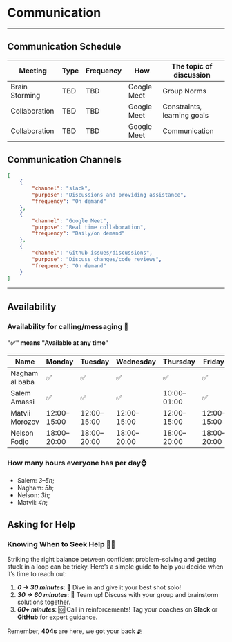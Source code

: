 <!--
    this template is for inspiration, feel free to change it however you like!

    Careful! be sure to protect your privacy when filling out this document
        everything you write here will be public
        so share only what you are comfortable sharing online
        you can share the rest in confidence with you group by another channel
-->

# Communication

______________________________________________________________________

## Communication Schedule

| Meeting          | Type          | Frequency      | How           | The topic of discussion   |
|------------------|---------------|----------------|---------------|---------------------------|
| Brain Storming   | TBD           | TBD            | Google Meet   | Group Norms               |
| Collaboration    | TBD           | TBD            | Google Meet   | Constraints, learning goals|
| Collaboration    | TBD           | TBD            | Google Meet   | Communication             |

## Communication Channels

```json
[
    {
        "channel": "slack",
        "purpose": "Discussions and providing assistance",
        "frequency": "On demand"
    },
    {
        "channel": "Google Meet",
        "purpose": "Real time collaboration",
        "frequency": "Daily/on demand"
    },
    {
        "channel": "Github issues/discussions",
        "purpose": "Discuss changes/code reviews",
        "frequency": "On demand"
    }
]
```

______________________________________________________________________

## Availability

### Availability for calling/messaging 💬

#### "✅" means "Available at any time"

| Name              | Monday         | Tuesday       | Wednesday     | Thursday      | Friday         | Saturday      | Sunday         | Timezone         |
|-------------------|----------------|---------------|---------------|---------------|----------------|---------------|----------------|------------------|
| Nagham al baba    | ✅             | ✅            | ✅            | ✅            | ✅             | ✅            | ✅             | After 4:00 EET   |
| Salem Amassi      | ✅             | ✅            | ✅            | 10:00–01:00   | ✅             | 13:00–15:00   | Not available  | EET (Palestine)  |
| Matvii Morozov    | 12:00–15:00    | 12:00–15:00   | 12:00–15:00   | 12:00–15:00   | 12:00–15:00    | ✅            | ✅             | GMT+2            |
| Nelson Fodjo      | 18:00–20:00    | 18:00–20:00   | 18:00–20:00   | 18:00–20:00   | 18:00–20:00    | 18:00–20:00   | 18:00–20:00    | WAT (GMT+1)      |

### How many hours everyone has per day⌚

- Salem: _3–5h_;
- Nagham: _5h_;
- Nelson: _3h_;
- Matvii: _4h_;

## Asking for Help

### **Knowing When to Seek Help** 🤔💡  

Striking the right balance between confident problem-solving 
and getting stuck in a loop can be tricky. Here’s a simple guide 
to help you decide when it’s time to reach out:  

1. **_0 → 30 minutes_**: 🚀 Dive in and give it your best shot solo!  
2. **_30 → 60 minutes_**: 🤝 Team up! Discuss with your group and
brainstorm solutions together.  
3. **_60+ minutes_**: 🆘 Call in reinforcements! Tag your coaches on **Slack** or
**GitHub** for expert guidance.

Remember, **404s** are here, we got your back 🫂

